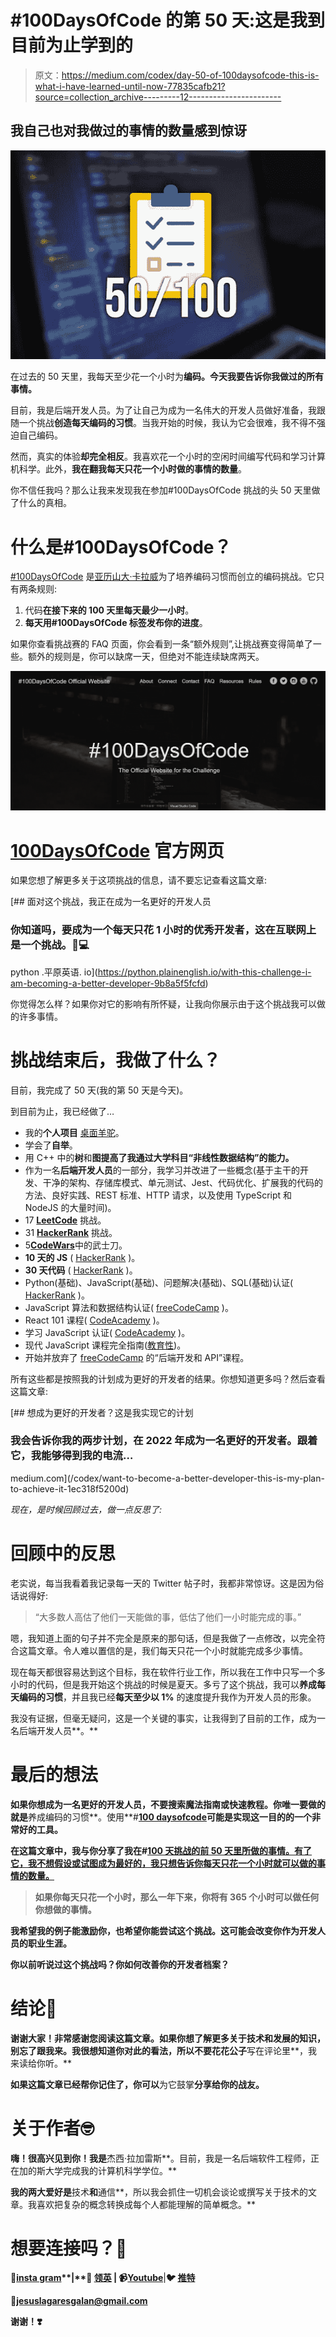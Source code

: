 # #100DaysOfCode 的第 50 天:这是我到目前为止学到的

> 原文：<https://medium.com/codex/day-50-of-100daysofcode-this-is-what-i-have-learned-until-now-77835cafb21?source=collection_archive---------12----------------------->

## 我自己也对我做过的事情的数量感到惊讶

![](img/0e008ed47c864afc9500273d2c1a72c8.png)

在过去的 50 天里，我每天至少花一个小时为**编码。今天我要告诉你我做过的所有事情。**

目前，我是后端开发人员。为了让自己为成为一名伟大的开发人员做好准备，我跟随一个挑战**创造每天编码的习惯**。当我开始的时候，我认为它会很难，我不得不强迫自己编码。

然而，真实的体验**却完全相反**。我喜欢花一个小时的空闲时间编写代码和学习计算机科学。此外，**我在翻我每天只花一个小时做的事情的数量**。

你不信任我吗？那么让我来发现我在参加#100DaysOfCode 挑战的头 50 天里做了什么的真相。

# 什么是#100DaysOfCode？

[#100DaysOfCode](https://www.100daysofcode.com/) 是[亚历山大·卡拉威](https://medium.com/u/c852ec9b2c3d?source=post_page-----9b8a5f5fcfd--------------------------------)为了培养编码习惯而创立的编码挑战。它只有两条规则:

1.  代码**在接下来的 100 天里每天最少一小时**。
2.  **每天用#100DaysOfCode 标签发布你的进度**。

如果你查看挑战赛的 FAQ 页面，你会看到一条“额外规则”,让挑战赛变得简单了一些。额外的规则是，你可以缺席一天，但绝对不能连续缺席两天。

![](img/44c25f9171927d2de4d56fd6b576ac70.png)

# [100DaysOfCode](https://www.100daysofcode.com/) 官方网页

如果您想了解更多关于这项挑战的信息，请不要忘记查看这篇文章:

[](https://python.plainenglish.io/with-this-challenge-i-am-becoming-a-better-developer-9b8a5f5fcfd) [## 面对这个挑战，我正在成为一名更好的开发人员

### 你知道吗，要成为一个每天只花 1 小时的优秀开发者，这在互联网上是一个挑战。🤯💻

python .平原英语. io](https://python.plainenglish.io/with-this-challenge-i-am-becoming-a-better-developer-9b8a5f5fcfd) 

你觉得怎么样？如果你对它的影响有所怀疑，让我向你展示由于这个挑战我可以做的许多事情。

# 挑战结束后，我做了什么？

目前，我完成了 50 天(我的第 50 天是今天)。

到目前为止，我已经做了…

*   我的**个人项目** [桌面羊驼](https://github.com/Lagaress/Desktop-Alpaca)。
*   学会了**自举**。
*   用 C++ 中的**树**和**图提高了我通过大学科目“非线性数据结构”的能力。**
*   作为一名**后端开发人员**的一部分，我学习并改进了一些概念(基于主干的开发、干净的架构、存储库模式、单元测试、Jest、代码优化、扩展我的代码的方法、良好实践、REST 标准、HTTP 请求，以及使用 TypeScript 和 NodeJS 的大量时间)。
*   17 [**LeetCode**](https://leetcode.com/) 挑战。
*   31 [**HackerRank**](https://www.hackerrank.com/dashboard) 挑战。
*   5[**CodeWars**](https://www.codewars.com/dashboard)中的武士刀。
*   **10 天的 JS** ( [HackerRank](https://www.hackerrank.com/dashboard) )。
*   **30 天代码** ( [HackerRank](https://www.hackerrank.com/dashboard) )。
*   Python(基础)、JavaScript(基础)、问题解决(基础)、SQL(基础)认证( [HackerRank](https://www.hackerrank.com/dashboard) )。
*   JavaScript 算法和数据结构认证( [freeCodeCamp](https://www.freecodecamp.org/) )。
*   React 101 课程( [CodeAcademy](https://www.codecademy.com/learn/introduction-to-javascript) )。
*   学习 JavaScript 认证( [CodeAcademy](https://www.codecademy.com/learn/introduction-to-javascript) )。
*   现代 JavaScript 课程完全指南([教育性](https://www.educative.io/explore))。
*   开始并放弃了 [freeCodeCamp](https://www.freecodecamp.org/) 的“后端开发和 API”课程。

所有这些都是按照我的计划成为更好的开发者的结果。你想知道更多吗？然后查看这篇文章:

[](/codex/want-to-become-a-better-developer-this-is-my-plan-to-achieve-it-1ec318f5200d) [## 想成为更好的开发者？这是我实现它的计划

### 我会告诉你我的两步计划，在 2022 年成为一名更好的开发者。跟着它，我能够得到我的电流…

medium.com](/codex/want-to-become-a-better-developer-this-is-my-plan-to-achieve-it-1ec318f5200d) 

*现在，是时候回顾过去，做一点反思了:*

# 回顾中的反思

老实说，每当我看着我记录每一天的 Twitter 帖子时，我都非常惊讶。这是因为俗话说得好:

> “大多数人高估了他们一天能做的事，低估了他们一小时能完成的事。”

嗯，我知道上面的句子并不完全是原来的那句话，但是我做了一点修改，以完全符合这篇文章。令人难以置信的是，我们每天只花一个小时就能完成多少事情。

现在每天都很容易达到这个目标，我在软件行业工作，所以我在工作中只写一个多小时的代码，但是我开始这个挑战的时候是夏天。多亏了这个挑战，我可以**养成每天编码的习惯**，并且我已经**每天至少以 1%** 的速度提升我作为开发人员的形象。

我没有证据，但毫无疑问，这是一个关键的事实，让我得到了目前的工作，成为一名后端开发人员**。**

# **最后的想法**

**如果你想成为一名更好的开发人员，不要搜索魔法指南或快速教程。你唯一要做的就是**养成编码的习惯**。使用**#**[**100 daysofcode**](https://www.100daysofcode.com/)可能是实现这一目的的一个非常好的工具。**

**在这篇文章中，我与你分享了我在#[**100 天挑战的前 50 天里所做的事情。有了它，我不想假设或试图成为最好的，我只想告诉你每天只花一个小时就可以做的事情的数量。**](https://www.100daysofcode.com/)**

> **如果你每天只花一个小时，那么一年下来，你将有 365 个小时可以做任何你想做的事情。**

**我希望我的例子能激励你，也希望你能尝试这个挑战。这可能会改变你作为开发人员的职业生涯。**

**你以前听说过这个挑战吗？你如何改善你的开发者档案？**

# **结论👋**

**谢谢大家！非常感谢您阅读这篇文章。如果你想了解更多关于技术和发展的知识，别忘了跟我来。我很想知道你对此的看法，所以不要花花公子**写在评论里**，我来读给你听。**

**如果这篇文章已经帮你记住了，你可以**为它鼓掌**分享给你的战友。**

# **关于作者🤓**

**嗨！很高兴见到你！我是**杰西·拉加雷斯**。目前，我是一名后端软件工程师，正在加的斯大学完成我的计算机科学学位。**

**我的两大爱好是**技术**和**通信**，所以我会抓住一切机会谈论或撰写关于技术的文章。我喜欢把复杂的概念转换成每个人都能理解的简单概念。**

# **想要连接吗？📲**

**📸[**insta gram**](https://instagram.com/jesuslagares_)**|**💼 [**领英**](https://www.linkedin.com/in/jesus-lagares/) **|** 📹[**Youtube**](https://www.youtube.com/c/Jes%C3%BAsLagares)**|**🐦 [**推特**](https://twitter.com/jesuslagares_)**

**📩**jesuslagaresgalan@gmail.com****

**谢谢！❣️**